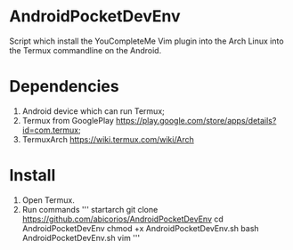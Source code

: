 # AndroidPocketDevEnv
Script which install the YouCompleteMe Vim plugin into the Arch Linux into the Termux commandline on the Android.
# Dependencies
1. Android device which can run Termux;
2. Termux from GooglePlay https://play.google.com/store/apps/details?id=com.termux;
3. TermuxArch https://wiki.termux.com/wiki/Arch
# Install
1. Open Termux.
2. Run commands
'''
startarch
git clone https://github.com/abicorios/AndroidPocketDevEnv
cd AndroidPocketDevEnv
chmod +x AndroidPocketDevEnv.sh
bash AndroidPocketDevEnv.sh
vim
'''
